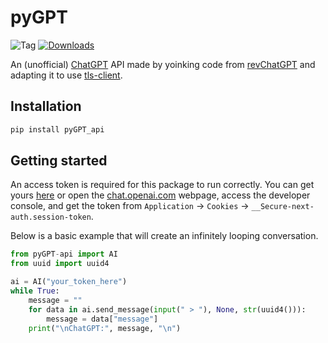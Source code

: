 # pyGPT
![Tag](https://img.shields.io/github/license/alfred-exe/pyGPT)
[![Downloads](https://static.pepy.tech/badge/pyGPT-api/month)](https://pepy.tech/project/pyGPT-api)

An (unofficial) [ChatGPT](https://chat.openai.com/) API made by yoinking code from [revChatGPT](https://github.com/acheong08/ChatGPT) and adapting it to use [tls-client](https://github.com/FlorianREGAZ/Python-Tls-Client).

## Installation
```bash
pip install pyGPT_api
```

## Getting started
An access token is required for this package to run correctly. You can get yours [here](https://chat.openai.com/api/auth/session) or open the [chat.openai.com](https://chat.openai.com) webpage, access the developer console, and get the token from `Application` -> `Cookies` -> `__Secure-next-auth.session-token`.

Below is a basic example that will create an infinitely looping conversation.
```py
from pyGPT-api import AI
from uuid import uuid4

ai = AI("your_token_here")
while True:
    message = ""
    for data in ai.send_message(input(" > "), None, str(uuid4())):
        message = data["message"]
    print("\nChatGPT:", message, "\n")
```
